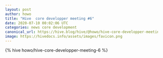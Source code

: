 ```yaml
---
layout: post
author: howo
title: "Hive  core developper meeting #6"
date: 2020-07-10 00:02:06 UTC
categories: news core development
canonical_url: https://hive.blog/hive/@howo/hive-core-developper-meeting-6
image: https://hivedocs.info/assets/images/favicon.png
---
```

{% hive howo/hive-core-developper-meeting-6 %}
